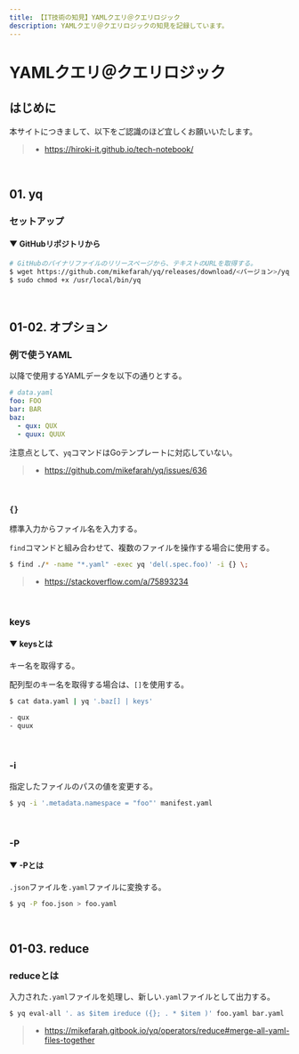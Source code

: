 ```yaml
---
title: 【IT技術の知見】YAMLクエリ＠クエリロジック
description: YAMLクエリ＠クエリロジックの知見を記録しています。
---
```


# YAMLクエリ＠クエリロジック

## はじめに

本サイトにつきまして、以下をご認識のほど宜しくお願いいたします。

> - https://hiroki-it.github.io/tech-notebook/

<br>

## 01. yq

### セットアップ

#### ▼ GitHubリポジトリから

```bash
# GitHubのバイナリファイルのリリースページから、テキストのURLを取得する。
$ wget https://github.com/mikefarah/yq/releases/download/<バージョン>/yq_linux_amd64
$ sudo chmod +x /usr/local/bin/yq
```

<br>

## 01-02. オプション

### 例で使うYAML

以降で使用するYAMLデータを以下の通りとする。

```yaml
# data.yaml
foo: FOO
bar: BAR
baz:
  - qux: QUX
  - quux: QUUX
```

注意点として、`yq`コマンドはGoテンプレートに対応していない。

> - https://github.com/mikefarah/yq/issues/636

<br>

### `{}`

標準入力からファイル名を入力する。

`find`コマンドと組み合わせて、複数のファイルを操作する場合に使用する。

```bash
$ find ./* -name "*.yaml" -exec yq 'del(.spec.foo)' -i {} \;
```

> - https://stackoverflow.com/a/75893234

<br>

### keys

#### ▼ keysとは

キー名を取得する。

配列型のキー名を取得する場合は、`[]`を使用する。

```bash
$ cat data.yaml | yq '.baz[] | keys'

- qux
- quux
```

<br>

### -i

指定したファイルのパスの値を変更する。

```bash
$ yq -i '.metadata.namespace = "foo"' manifest.yaml
```

<br>

### -P

#### ▼ -Pとは

`.json`ファイルを`.yaml`ファイルに変換する。

```bash
$ yq -P foo.json > foo.yaml
```

<br>

## 01-03. reduce

### reduceとは

入力された`.yaml`ファイルを処理し、新しい`.yaml`ファイルとして出力する。

```bash
$ yq eval-all '. as $item ireduce ({}; . * $item )' foo.yaml bar.yaml
```

> - https://mikefarah.gitbook.io/yq/operators/reduce#merge-all-yaml-files-together

<br>

